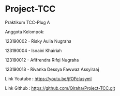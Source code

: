 # Project-TCC
Praktikum TCC-Plug A

Anggota Kelompok:

123190002 - Risky Aulia Nugraha

123190004 - Isnaini Khairiah

123190012 - Afifrendra Rifqi Nugraha

123190018 - Rivanka Dessya Fawwaz Assyiraaj


Link Youtube : https://youtu.be/jfOFelusymI

Link Github : https://github.com/Qiraha/Project-TCC.git
